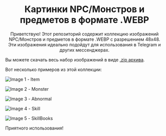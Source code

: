 <h1 style="text-align:center">Картинки NPC/Монстров и предметов в формате .WEBP</h1>

<p style="text-align:center">Приветствую! Этот репозиторий содержит коллекцию изображений NPC/Монстров и предметов в формате .WEBP с разрешением 48x48. Эти изображения идеально подойдут для использования в Telegram и других мессенджерах.</p>

<p>Вы можете скачать весь набор изображений в виде <a href="https://github.com/Aksel911/R2-Textures/blob/main/%5B48x48%5D%20WEBP%20ITEMS%20AND%20MONSTERS%20PICS/%5B48x48%5D%20WEBP%20ITEMS%20AND%20MONSTERS%20PICS%20FULL.zip">.zip архива</a>.</p>

<p>Вот несколько примеров из этой коллекции:</p>

![Image 1](https://github.com/Aksel911/R2-Textures/blob/main/%5B48x48%5D%20PNG%20ITEMS%20AND%20MONSTERS%20PICS/item13_288_144.png) - Item

![Image 2](https://github.com/Aksel911/R2-Textures/blob/main/%5B48x48%5D%20PNG%20ITEMS%20AND%20MONSTERS%20PICS/34.png) - Monster

![Image 3](https://github.com/Aksel911/R2-Textures/blob/main/%5B48x48%5D%20PNG%20ITEMS%20AND%20MONSTERS%20PICS/Abnormal01_352_0.png) - Abnormal

![Image 4](https://github.com/Aksel911/R2-Textures/blob/main/%5B48x48%5D%20PNG%20ITEMS%20AND%20MONSTERS%20PICS/skill02_48_0.png) - Skill

![Image 5](https://github.com/Aksel911/R2-Textures/blob/main/%5B48x48%5D%20PNG%20ITEMS%20AND%20MONSTERS%20PICS/skillbooks2_0_432.png) - SkillBooks

<p>Приятного использования!</p>
